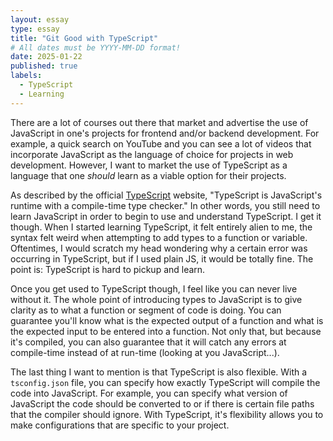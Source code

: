 ```yaml
---
layout: essay
type: essay
title: "Git Good with TypeScript"
# All dates must be YYYY-MM-DD format!
date: 2025-01-22
published: true
labels:
  - TypeScript
  - Learning
---
```


There are a lot of courses out there that market and advertise the use of JavaScript in one's projects for frontend and/or backend development. For example, a quick search on YouTube and you can see a lot of videos that incorporate JavaScript as the language of choice for projects in web development. However, I want to market the use of TypeScript as a language that one *should* learn as a viable option for their projects. 

As described by the official [TypeScript](https://www.typescriptlang.org/docs/handbook/typescript-from-scratch.html#learning-javascript-and-typescript) website, "TypeScript is JavaScript's runtime with a compile-time type checker." In other words, you still need to learn JavaScript in order to begin to use and understand TypeScript. I get it though. When I started learning TypeScript, it felt entirely alien to me, the syntax felt weird when attempting to add types to a function or variable. Oftentimes, I would scratch my head wondering why a certain error was occurring in TypeScript, but if I used plain JS, it would be totally fine. The point is: TypeScript is hard to pickup and learn. 

Once you get used to TypeScript though, I feel like you can never live without it. The whole point of introducing types to JavaScript is to give clarity as to what a function or segment of code is doing. You can guarantee you'll know what is the expected output of a function and what is the expected input to be entered into a function. Not only that, but because it's compiled, you can also guarantee that it will catch any errors at compile-time instead of at run-time (looking at you JavaScript...). 

The last thing I want to mention is that TypeScript is also flexible. With a `tsconfig.json` file, you can specify how exactly TypeScript will compile the code into JavaScript. For example, you can specify what version of JavaScript the code should be converted to or if there is certain file paths that the compiler should ignore. With TypeScript, it's flexibility allows you to make configurations that are specific to your project. 